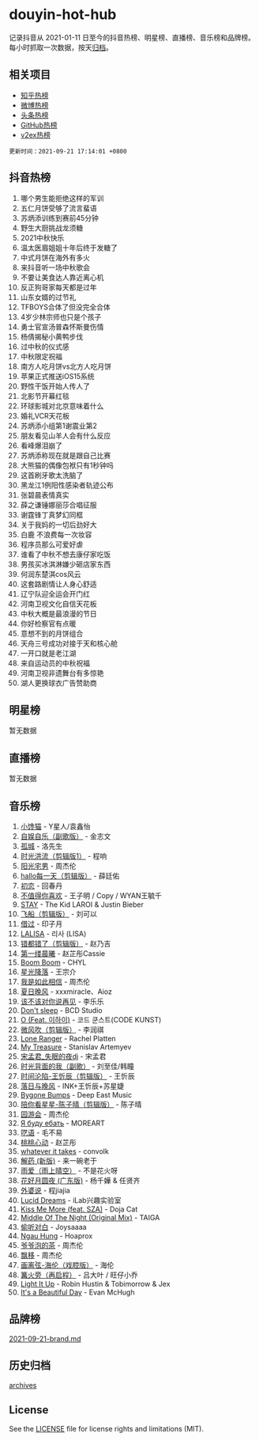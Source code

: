 # douyin-hot-hub

记录抖音从 2021-01-11 日至今的抖音热榜、明星榜、直播榜、音乐榜和品牌榜。每小时抓取一次数据，按天[归档](archives)。

## 相关项目

- [知乎热榜](https://github.com/lonnyzhang423/zhihu-hot-hub)
- [微博热榜](https://github.com/lonnyzhang423/weibo-hot-hub)
- [头条热榜](https://github.com/lonnyzhang423/toutiao-hot-hub)
- [GitHub热榜](https://github.com/lonnyzhang423/github-hot-hub)
- [v2ex热榜](https://github.com/lonnyzhang423/v2ex-hot-hub)


`更新时间：2021-09-21 17:14:01 +0800`

## 抖音热榜

1. 哪个男生能拒绝这样的军训
1. 五仁月饼受够了流言蜚语
1. 苏炳添训练到赛前45分钟
1. 野生大厨挑战龙须糖
1. 2021中秋快乐
1. 温太医眉姐姐十年后终于发糖了
1. 中式月饼在海外有多火
1. 来抖音听一场中秋歌会
1. 不要让美食达人靠近离心机
1. 反正狗哥家每天都是过年
1. 山东女婿的过节礼
1. TFBOYS合体了但没完全合体
1. 4岁少林宗师也只是个孩子
1. 勇士官宣汤普森怀斯曼伤情
1. 杨倩揭秘小黄鸭步伐
1. 过中秋的仪式感
1. 中秋限定祝福
1. 南方人吃月饼vs北方人吃月饼
1. 苹果正式推送iOS15系统
1. 野性干饭开始人传人了
1. 北影节开幕红毯
1. 环球影城对北京意味着什么
1. 婚礼VCR天花板
1. 苏炳添小组第1谢震业第2
1. 朋友看见山羊人会有什么反应
1. 看峰爆泪崩了
1. 苏炳添称现在就是跟自己比赛
1. 大熊猫的偶像包袱只有1秒钟吗
1. 这首刷牙歌太洗脑了
1. 黑龙江1例阳性感染者轨迹公布
1. 张碧晨表情真实
1. 薛之谦锤娜丽莎合唱征服
1. 谢霆锋丁真梦幻同框
1. 关于我妈的一切后劲好大
1. 白鹿  不浪费每一次妆容
1. 程序员那么可爱好虐
1. 谁看了中秋不想去康仔家吃饭
1. 男孩买冰淇淋嫌少砸店家东西
1. 何润东楚淇cos风云
1. 这套路剧情让人身心舒适
1. 辽宁队迎全运会开门红
1. 河南卫视文化自信天花板
1. 中秋大概是最浪漫的节日
1. 你好检察官有点暖
1. 意想不到的月饼组合
1. 天舟三号成功对接于天和核心舱
1. 一开口就是老江湖
1. 来自运动员的中秋祝福
1. 河南卫视非遗舞台有多惊艳
1. 湖人更换球衣广告赞助商

## 明星榜

暂无数据

## 直播榜

暂无数据

## 音乐榜

1. [小馋猫]() - Y星人/袁鑫怡
1. [自娱自乐（副歌版）](https://sf6-cdn-tos.douyinstatic.com/obj/tos-cn-ve-2774/a63b6870e3b949d385737ae6f1303199) - 金志文
1. [孤城]() - 洛先生
1. [时光洪流（剪辑版1）]() - 程响
1. [阳光宅男]() - 周杰伦
1. [hallo每一天（剪辑版）](https://sf6-cdn-tos.douyinstatic.com/obj/tos-cn-ve-2774/e212772f9d4842e3a75837471eff7f63) - 薛廷佑
1. [初恋]() - 回春丹
1. [不值得你喜欢]() - 王子明 / Copy / WYAN王毓千
1. [STAY](https://sf6-cdn-tos.douyinstatic.com/obj/tos-cn-ve-2774/888b40ee58934cae8d8ed1a96db93c57) - The Kid LAROI & Justin Bieber
1. [飞船（剪辑版）](https://sf6-cdn-tos.douyinstatic.com/obj/tos-cn-ve-2774/a5acdd7e03714ddc936e5e0da63d89e8) - 刘可以
1. [借过]() - 印子月
1. [LALISA](https://sf3-cdn-tos.douyinstatic.com/obj/tos-cn-ve-2774/d7cbe7406d084c6faaa1acc4acb296a2) - 리사 (LISA)
1. [错都错了（剪辑版）](https://sf6-cdn-tos.douyinstatic.com/obj/tos-cn-ve-2774/d7ff48d91ea04ceeb2270e9989f13635) - 赵乃吉
1. [第一缕晨曦](https://sf3-cdn-tos.douyinstatic.com/obj/tos-cn-ve-2774/60264a8bb80b4f4695ea1ece583c9d15) - 赵芷彤Cassie
1. [Boom Boom](https://sf3-cdn-tos.douyinstatic.com/obj/tos-cn-ve-2774/734a506f0eef41528e2061edc0d8f5a8) - CHYL
1. [星光降落](https://sf6-cdn-tos.douyinstatic.com/obj/tos-cn-ve-2774/69c2c0bdd07941bd875538ac21bdbcd4) - 王宗介
1. [我是如此相信]() - 周杰伦
1. [夏日晚风](https://sf3-cdn-tos.douyinstatic.com/obj/tos-cn-ve-2774/48fb12bf307c48afb58ac6c80209ed35) - xxxmiracle、Aioz
1. [该不该对你说再见](https://sf3-cdn-tos.douyinstatic.com/obj/tos-cn-ve-2774/8c765cdfc4d8471f897b5096491127f1) - 李乐乐
1. [Don't sleep](https://sf6-cdn-tos.douyinstatic.com/obj/tos-cn-ve-2774/8249bfc4d79144d2a2b90321304c2dd6) - BCD Studio
1. [O (Feat. 이하이)](https://sf6-cdn-tos.douyinstatic.com/obj/tos-cn-ve-2774/ca029e30099c48c68abe7af17bcf8232) - 코드 쿤스트(CODE KUNST)
1. [微风吹（剪辑版）](https://sf6-cdn-tos.douyinstatic.com/obj/tos-cn-ve-2774/13c7f1a894c1443baad9b835bcb8e4dd) - 李润祺
1. [Lone Ranger]() - Rachel Platten
1. [My Treasure]() - Stanislav Artemyev
1. [宋孟君_失眠的夜dj](https://sf6-cdn-tos.douyinstatic.com/obj/tos-cn-ve-2774/d2b238968cce401280af21ea0f297b94) - 宋孟君
1. [时光背面的我（副歌）](https://sf6-cdn-tos.douyinstatic.com/obj/tos-cn-ve-2774/d5c634788d8245f796314952f28e1891) - 刘至佳/韩瞳
1. [时间沦陷-王忻辰（剪辑版）](https://sf6-cdn-tos.douyinstatic.com/obj/tos-cn-ve-2774/7fa8d0afdac84604b561a6bae3390113) - 王忻辰
1. [落日与晚风]() - INK+王忻辰+苏星婕
1. [Bygone Bumps]() - Deep East Music
1. [陪你看星星-陈子晴（剪辑版）](https://sf3-cdn-tos.douyinstatic.com/obj/tos-cn-ve-2774/697035f8ea2946dc9e2d38a45f00744c) - 陈子晴
1. [园游会]() - 周杰伦
1. [Я буду ебать](https://sf3-cdn-tos.douyinstatic.com/obj/tos-cn-ve-2774/1d4bb6d509c2401e8bafb8f4db656a92) - MOREART
1. [呓语]() - 毛不易
1. [桃桃心动]() - 赵芷彤
1. [whatever it takes](https://sf3-cdn-tos.douyinstatic.com/obj/tos-cn-ve-2774/c5aa949759944eeebc9d15d21a3f22ad) - convolk
1. [解药 (新版)]() - 来一碗老于
1. [雨爱（雨上晴空）]() - 不是花火呀
1. [花好月圆夜 (广东版)](https://sf3-cdn-tos.douyinstatic.com/obj/tos-cn-ve-2774/2306777a9de24d5391f9f43d8c3bc1d2) - 杨千嬅 & 任贤齐
1. [外婆说]() - 程jiajia
1. [Lucid Dreams](https://sf6-cdn-tos.douyinstatic.com/obj/tos-cn-ve-2774/570a59fee4594435b4802feb279d5fd1) - iLab兴趣实验室
1. [Kiss Me More (feat. SZA)](https://sf6-cdn-tos.douyinstatic.com/obj/tos-cn-ve-2774/eced77c66c2844d082316f4b89eac1d9) - Doja Cat
1. [Middle Of The Night (Original Mix)](https://sf3-cdn-tos.douyinstatic.com/obj/tos-cn-ve-2774/78a1f43f4b764363a3038875126c4d4f) - TAIGA
1. [偷听对白](https://sf6-cdn-tos.douyinstatic.com/obj/tos-cn-ve-2774/01cb60c814e9481ba48ccb86e87f189f) - Joysaaaa
1. [Ngau Hung](https://sf6-cdn-tos.douyinstatic.com/obj/tos-cn-ve-2774/fe5b05b2ffb64697a7fa68eaa202c953) - Hoaprox
1. [爷爷泡的茶]() - 周杰伦
1. [飘移]() - 周杰伦
1. [画离弦-海伦（戏腔版）](https://sf3-cdn-tos.douyinstatic.com/obj/tos-cn-ve-2774/8f235c63c69940bda737153d8adc152d) - 海伦
1. [篝火旁（再启程）]() - 吕大叶 / 旺仔小乔
1. [Light It Up](https://sf3-cdn-tos.douyinstatic.com/obj/tos-cn-ve-2774/3b77cb7037e54b3dbf432784f1436614) - Robin Hustin & Tobimorrow & Jex
1. [It's a Beautiful Day](https://sf6-cdn-tos.douyinstatic.com/obj/tos-cn-ve-2774/d90d1a032a55472396a13e4d5ff44c2c) - Evan McHugh

## 品牌榜

[2021-09-21-brand.md](archives/2021-09-21-brand.md)

## 历史归档

[archives](archives)

## License

See the [LICENSE](LICENSE) file for license rights and limitations (MIT).

